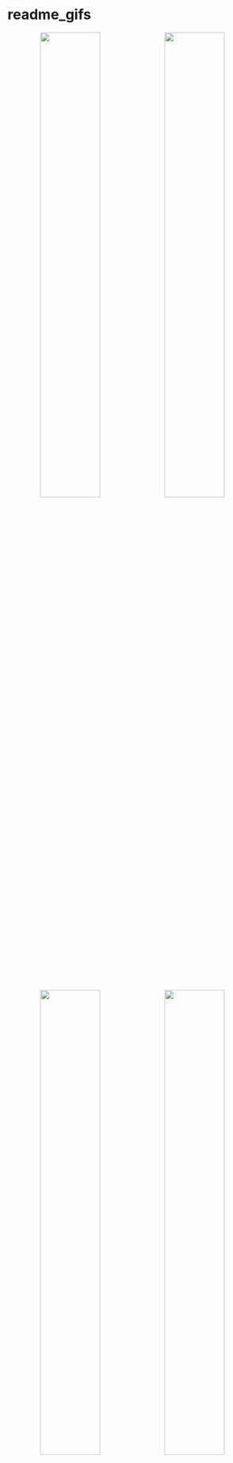 # readme_gifs

<div align="center">
  <img src="https://github.com/LorenzoLamberti94/readme_gifs/blob/main/pulp-dronet-v3-full.gif" width="49%">
  <img src="https://github.com/LorenzoLamberti94/readme_gifs/blob/main/pulp-dronet-v3-slalom.gif" width="49%">
  <br><br>
  <img src="https://github.com/LorenzoLamberti94/readme_gifs/blob/main/pulp-dronet-v3-dynobstacle.gif" width="49%">
  <img src="https://github.com/LorenzoLamberti94/readme_gifs/blob/main/pulp-dronet-v3-iotj.gif" width="49%">
</div>